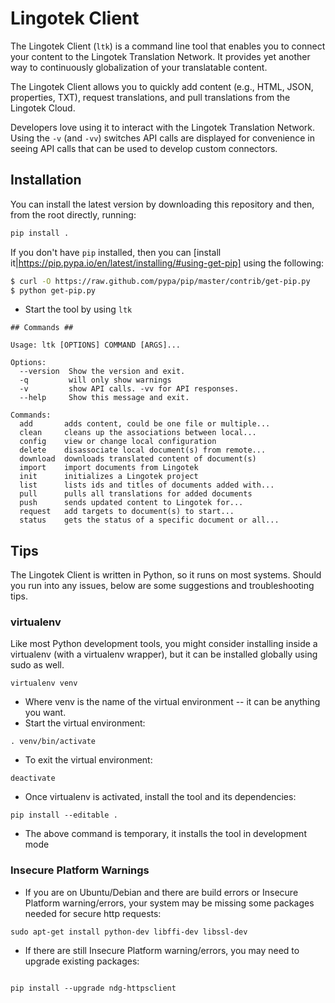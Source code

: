 # Lingotek Client #

The Lingotek Client (`ltk`) is a command line tool that enables you to connect your content to the Lingotek Translation Network.  It provides yet another way to continuously globalization of your translatable content.

The Lingotek Client allows you to quickly add content (e.g., HTML, JSON, properties, TXT), request translations, and pull translations from the Lingotek Cloud.  

Developers love using it to interact with the Lingotek Translation Network.  Using the `-v` (and `-vv`) switches API calls are displayed for convenience in seeing API calls that can be used to develop custom connectors.

## Installation ##

You can install the latest version by downloading this repository and then, from the root directly, running:

```bash
pip install .
```

If you don't have `pip` installed, then you can [install it|https://pip.pypa.io/en/latest/installing/#using-get-pip] using the following:

```bash
$ curl -O https://raw.github.com/pypa/pip/master/contrib/get-pip.py
$ python get-pip.py
```

* Start the tool by using `ltk`

```
## Commands ##

Usage: ltk [OPTIONS] COMMAND [ARGS]...

Options:
  --version  Show the version and exit.
  -q         will only show warnings
  -v         show API calls. -vv for API responses.
  --help     Show this message and exit.

Commands:
  add       adds content, could be one file or multiple...
  clean     cleans up the associations between local...
  config    view or change local configuration
  delete    disassociate local document(s) from remote...
  download  downloads translated content of document(s)
  import    import documents from Lingotek
  init      initializes a Lingotek project
  list      lists ids and titles of documents added with...
  pull      pulls all translations for added documents
  push      sends updated content to Lingotek for...
  request   add targets to document(s) to start...
  status    gets the status of a specific document or all...

```


## Tips ##
The Lingotek Client is written in Python, so it runs on most systems. Should you run into any issues, below are some suggestions and troubleshooting tips.

### virtualenv ###
Like most Python development tools, you might consider installing inside a virtualenv (with a virtualenv wrapper), but it can be installed globally using sudo as well.


```
virtualenv venv
```
* Where venv is the name of the virtual environment -- it can be anything you want. 
* Start the virtual environment:

```
. venv/bin/activate
```
* To exit the virtual environment:

```
deactivate
```

* Once virtualenv is activated, install the tool and its dependencies:
```
pip install --editable .
```

* The above command is temporary, it installs the tool in development mode

### Insecure Platform Warnings ###

* If you are on Ubuntu/Debian and there are build errors or Insecure Platform warning/errors, your system may be missing some packages needed for secure http requests:

```
sudo apt-get install python-dev libffi-dev libssl-dev
```
* If there are still Insecure Platform warning/errors, you may need to upgrade existing packages:

```

pip install --upgrade ndg-httpsclient 
```